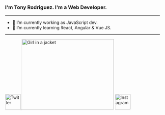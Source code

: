 ### I'm Tony Rodriguez. I'm a Web Developer.
<hr>

- 🔭 I’m currently working as JavaScript dev.
- 🌱 I’m currently learning React, Angular & Vue JS.

<hr>
<div>
  <a href="https://twitter.com/tonyrodz_" rel="nofollow">
    <img src="https://icon-library.com/images/twitter-logo-icon-png/twitter-logo-icon-png-29.jpg" alt="Twitter" title="Twitter" style="width:50;">
  </a>
  
  <img src="https://i.pinimg.com/originals/21/11/61/21116158daaeb1459b4ec0758505e1ad.gif" alt="Girl in a jacket" width="300" height="230">
  
  <a href="https://www.instagram.com/programmers.republic/" rel="nofollow">
    <img src="https://elmorotavern.com/wp-content/uploads/2014/06/instagram-icon-32x32-1.png" alt="Instagram" title="Instagram" style="width:50;">
  </a>
</div>


<!--
**tony3fk/tony3fk** is a ✨ _special_ ✨ repository because its `README.md` (this file) appears on your GitHub profile.

Here are some ideas to get you started:


- 👯 I’m looking to collaborate on designers || other programmers.
- 📫 How to reach me: 
- 🤔 I’m looking for help with ...
- 💬 Ask me about ...
- 😄 Pronouns: ...
- ⚡ Fun fact: ...
-->
